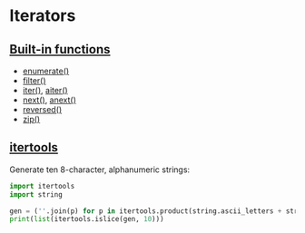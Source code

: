 # Iterators
## [Built-in functions](https://docs.python.org/3/library/functions.html)
- [enumerate()](https://docs.python.org/3/library/functions.html#enumerate)
- [filter()](https://docs.python.org/3/library/functions.html#filter)
- [iter()](https://docs.python.org/3/library/functions.html#iter), [aiter()](https://docs.python.org/3/library/functions.html#aiter)
- [next()](https://docs.python.org/3/library/functions.html#next), [anext()](https://docs.python.org/3/library/functions.html#anext)
- [reversed()](https://docs.python.org/3/library/functions.html#reversed)
- [zip()](https://docs.python.org/3/library/functions.html#zip)

## [itertools](https://docs.python.org/3/library/itertools.html)
Generate ten 8-character, alphanumeric strings:
```python
import itertools
import string

gen = (''.join(p) for p in itertools.product(string.ascii_letters + string.digits, repeat=8))
print(list(itertools.islice(gen, 10)))
```